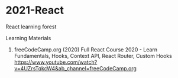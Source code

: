 # 2021-React
React learning forest

Learning Materials
1) freeCodeCamp.org (2020) Full React Course 2020 - Learn Fundamentals, Hooks, Context API, React Router, Custom Hooks 
  https://www.youtube.com/watch?v=4UZrsTqkcW4&ab_channel=freeCodeCamp.org
